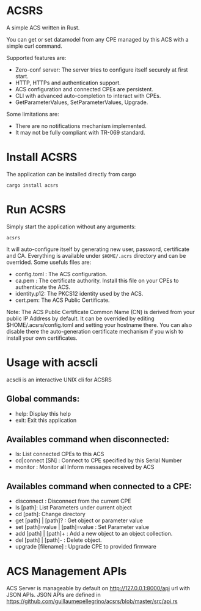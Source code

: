 # ACSRS
A simple ACS written in Rust.

You can get or set datamodel from any CPE managed by this ACS with a simple curl command.

Supported features are:
- Zero-conf server: The server tries to configure itself securely at first start.
- HTTP, HTTPs and authentication support.
- ACS configuration and connected CPEs are persistent.
- CLI with advanced auto-completion to interact with CPEs.
- GetParameterValues, SetParameterValues, Upgrade.

Some limitations are:
- There are no notifications mechanism implemented.
- It may not be fully compliant with TR-069 standard.

# Install ACSRS
The application can be installed directly from cargo
```
cargo install acsrs
```

# Run ACSRS
Simply start the application without any arguments:
```
acsrs
```
It will auto-configure itself by generating new user, password, certificate and CA. Everything is available under `$HOME/.acrs` directory and can be overrided. Some usefuls files are:
- config.toml : The ACS configuration.
- ca.pem : The certificate authority. Install this file on your CPEs to authenticate the ACS.
- identity.p12: The PKCS12 identity used by the ACS.
- cert.pem: The ACS Public Certificate.

Note: The ACS Public Certificate Common Name (CN) is derived from your public IP Address by default.
It can be overrided by editing $HOME/.acsrs/config.toml and setting your hostname there. You can also disable there the auto-generation certificate mechanism if you wish to install your own certificates.

# Usage with acscli
acscli is an interactive UNIX cli for ACSRS

## Global commands:
 - help: Display this help
 - exit: Exit this application

## Availables command when disconnected:
 - ls: List connected CPEs to this ACS
 - cd|connect [SN] : Connect to CPE specified by this Serial Number
 - monitor : Monitor all Inform messages received by ACS

## Availables command when connected to a CPE:
 - disconnect :  Disconnect from the current CPE
 - ls [path]: List Parameters under current object
 - cd [path]: Change directory
 - get [path] | [path]? : Get object or parameter value
 - set [path]<type>=value | [path]<type>=value : Set Parameter value
 - add [path] | [path]+ : Add a new object to an object collection.
 - del [path] | [path]- : Delete object.
 - upgrade [filename] : Upgrade CPE to provided firmware


# ACS Management APIs
ACS Server is manageable by default on http://127.0.0.1:8000/api url with JSON APIs.
JSON APIs are defined in https://github.com/guillaumepellegrino/acsrs/blob/master/src/api.rs
